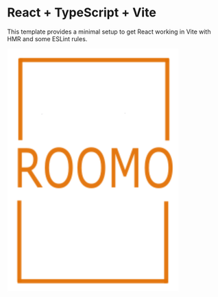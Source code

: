 # React + TypeScript + Vite

This template provides a minimal setup to get React working in Vite with HMR and some ESLint rules.

<img width="400px" height="auto" src="./src/assets/roomoLogo.png" />